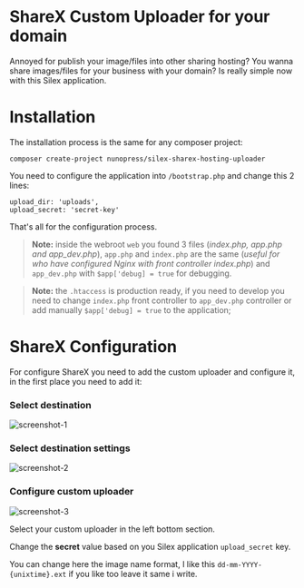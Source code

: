 # ShareX Custom Uploader for your domain
Annoyed for publish your image/files into other sharing hosting? You wanna share images/files for your business with your domain? Is really simple now with this Silex application.

# Installation
The installation process is the same for any composer project:

`composer create-project nunopress/silex-sharex-hosting-uploader`

You need to configure the application into `/bootstrap.php` and change this 2 lines:

```
upload_dir: 'uploads',
upload_secret: 'secret-key'
```

That's all for the configuration process.

> __Note:__ inside the webroot `web` you found 3 files (_index.php, app.php and app_dev.php_), `app.php` and `index.php` are the same (_useful for who have configured Nginx with front controller index.php_) and `app_dev.php` with `$app['debug] = true` for debugging.

> __Note:__ the `.htaccess` is production ready, if you need to develop you need to change `index.php` front controller to `app_dev.php` controller or add manually `$app['debug] = true` to the application;

# ShareX Configuration
For configure ShareX you need to add the custom uploader and configure it, in the first place you need to add it:

### Select destination
![screenshot-1](https://screenshots.nunopress.com/view/31-10-2016-1477919829.png)

### Select destination settings
![screenshot-2](https://screenshots.nunopress.com/view/31-10-2016-1477920010.png)

### Configure custom uploader
![screenshot-3](https://screenshots.nunopress.com/view/31-10-2016-1477920477.png)

Select your custom uploader in the left bottom section.

Change the __secret__ value based on you Silex application `upload_secret` key.

You can change here the image name format, I like this `dd-mm-YYYY-{unixtime}.ext` if you like too leave it same i write.

